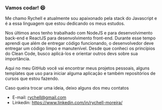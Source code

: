 ### Vamos codar! 😄

Me chamo Rychell e atualmente sou apaixonado pela stack do Javascript e é a essa linguagem que estou dedicando os meus estudos.

Nos últimos anos tenho trabalhado com NodeJS e para desenvolvimento back-end e ReactJS para desenvolvimento front-end. Durante esse tempo aprendi que além de entregar código funcionando, o desenvolvedor deve entregar um código limpo e manutenível. Desde que conheci os princípios do Clean Code, busco aplicá-los e orientar outros devs sobre sua importância.

Aqui no meu GitHub você vai encontrar meus projetos pessoais, alguns templates que uso para iniciar alguma aplicação e também repositórios de cursos que estou fazendo. 

Caso queira trocar uma ideia, deixo alguns dos meu contatos
- E-mail: rychell@gmail.com
- Linkedin: https://www.linkedin.com/in/rychell-moreira/

